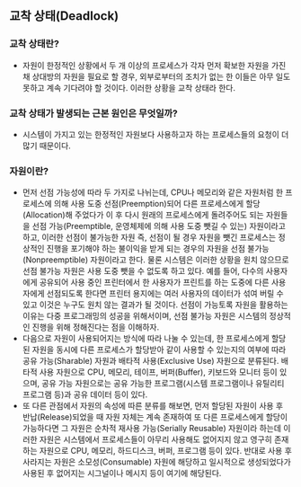 ## 교착 상태(Deadlock)

### 교착 상태란?

- 자원이 한정적인 상황에서 두 개 이상의 프로세스가 각자 먼저 확보한 자원을 가진 채 상대방의 자원을 필요로 할 경우, 외부로부터의 조치가 없는 한 이들은 아무 일도 못하고 계속 기다려야 할 것이다. 이러한 상황을 교착 상태라 한다.




### 교착 상태가 발생되는 근본 원인은 무엇일까?

- 시스템이 가지고 있는 한정적인 자원보다 사용하고자 하는 프로세스들의 요청이 더 많기 때문이다.



### 자원이란?

* 먼저 선점 가능성에 따라 두 가지로 나뉘는데, CPU나 메모리와 같은 자원처럼 한 프로세스에 의해 사용 도중 선점(Preemption)되어 다른 프로세스에게 할당(Allocation)해 주었다가 이 후 다시 원래의 프로세스에게 돌려주어도 되는 자원들을 선점 가능(Preemptible, 운영체제에 의해 사용 도중 뺏길 수 있는) 자원이라고 하고, 이러한 선점이 불가능한 자원 즉, 선점이 될 경우 자원을 뺏긴 프로세스는 정상적인 진행을 포기해야 하는 불이익을 받게 되는 경우의 자원을 선점 불가능(Nonpreemptible) 자원이라고 한다. 물론 시스템은 이러한 상황을 원치 않으므로 선점 불가능 자원은 사용 도중 뺏을 수 없도록 하고 있다. 예를 들어, 다수의 사용자에게 공유되어 사용 중인 프린터에서 한 사용자가 프린트를 하는 도중에 다른 사용자에게 선점되도록 한다면 프린터 용지에는 여러 사용자의 데이터가 섞여 버릴 수 있고 이것은 누구도 원치 않는 결과가 될 것이다. 선점이 가능토록 자원을 활용하는 이유는 다중 프로그래밍의 성공을 위해서이며, 선점 불가능 자원은 시스템의 정상적인 진행을 위해 정해진다는 점을 이해하자.
* 다음으로 자원이 사용되어지는 방식에 따라 나눌 수 있는데, 한 프로세스에게 할당된 자원을 동시에 다른 프로세스가 할당받아 같이 사용할 수 있는지의 여부에 따라 공유 가능(Sharable) 자원과 배타적 사용(Exclusive Use) 자원으로 분류된다. 배타적 사용 자원으로 CPU, 메모리, 테이프, 버퍼(Buffer), 키보드와 모니터 등이 있으며, 공유 가능 자원으로는 공유 가능한 프로그램(시스템 프로그램이나 유틸리티 프로그램 등)과 공유 데이터 등이 있다.
* 또 다른 관점에서 자원의 속성에 따른 분류를 해보면, 먼저 할당된 자원이 사용 후 반납(Release)되었을 때 자원 자체는 계속 존재하여 또 다른 프로세스에게 할당이 가능하다면 그 자원은 순차적 재사용 가능(Serially Reusable) 자원이라 하는데 이러한 자원은 시스템에서 프로세스들이 아무리 사용해도 없어지지 않고 영구히 존재하는 자원으로 CPU, 메모리, 하드디스크, 버퍼, 프로그램 등이 있다. 반대로 사용 후 사라지는 자원은 소모성(Consumable) 자원에 해당하고 일시적으로 생성되었다가 사용된 후 없어지는 시그널이나 메시지 등이 여기에 해당된다.

